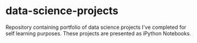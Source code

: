 # data-science-projects

Repository containing portfolio of data science projects I've completed for self learning purposes. These projects are presented as iPython Notebooks.